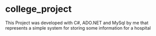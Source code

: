 # college_project
This Project was developed with C#, ADO.NET and MySql by me that represents a simple system for storing some information for a hospital
